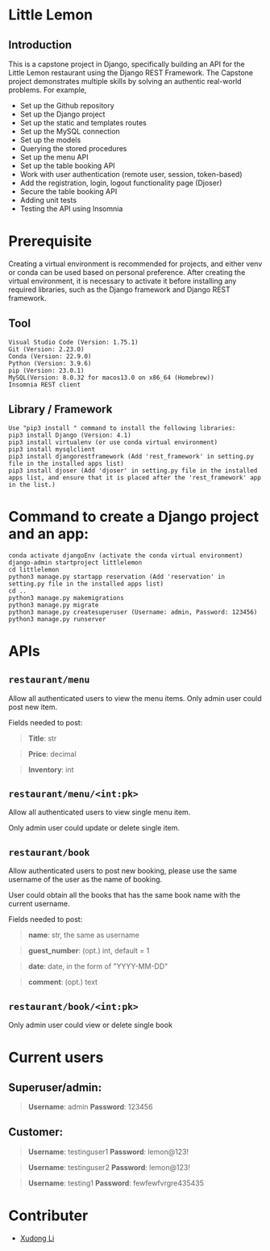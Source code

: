 # Little Lemon

## Introduction
This is a capstone project in Django, specifically building an API for the Little Lemon restaurant using the Django REST Framework. The Capstone project demonstrates multiple skills by solving an authentic real-world problems. For example, 

- Set up the Github repository
- Set up the Django project
- Set up the static and templates routes
- Set up the MySQL connection
- Set up the models
- Querying the stored procedures
- Set up the menu API
- Set up the table booking API
- Work with user authentication (remote user, session, token-based)
- Add the registration, login, logout functionality page (Djoser)
- Secure the table booking API
- Adding unit tests
- Testing the API using Insomnia


# Prerequisite
Creating a virtual environment is recommended for projects, and either venv or conda can be used based on personal preference. After creating the virtual environment, it is necessary to activate it before installing any required libraries, such as the Django framework and Django REST framework.

## Tool
```
Visual Studio Code (Version: 1.75.1)
Git (Version: 2.23.0)
Conda (Version: 22.9.0)
Python (Version: 3.9.6)
pip (Version: 23.0.1)
MySQL(Version: 8.0.32 for macos13.0 on x86_64 (Homebrew))
Insomnia REST client
```

## Library / Framework
```
Use "pip3 install " command to install the following libraries:
pip3 install Django (Version: 4.1)
pip3 install virtualenv (or use conda virtual environment)
pip3 install mysqlclient 
pip3 install djangorestframework (Add 'rest_framework' in setting.py file in the installed apps list)
pip3 install djoser (Add 'djoser' in setting.py file in the installed apps list, and ensure that it is placed after the 'rest_framework' app in the list.)
```

# Command to create a Django project and an app:
```
conda activate djangoEnv (activate the conda virtual environment)
django-admin startproject littlelemon
cd littlelemon
python3 manage.py startapp reservation (Add 'reservation' in setting.py file in the installed apps list)
cd ..
python3 manage.py makemigrations
python3 manage.py migrate
python3 manage.py createsuperuser (Username: admin, Password: 123456)
python3 manage.py runserver
```

# APIs
## ```restaurant/menu```

Allow all authenticated users to view the menu items.
Only admin user could post new item.

Fields needed to post:

>**Title**: str

>**Price**: decimal

>**Inventory**: int

## ```restaurant/menu/<int:pk>```

Allow all authenticated users to view single menu item.

Only admin user could update or delete single item.

## ```restaurant/book```

Allow authenticated users to post new booking, please use the same username of the user as the name of booking.

User could obtain all the books that has the same book name with the current username.

Fields needed to post:

>**name**: str, the same as username

>**guest_number**: (opt.) int, default = 1

>**date**: date, in the form of "YYYY-MM-DD"

>**comment**: (opt.) text

## ```restaurant/book/<int:pk>```
Only admin user could view or delete single book

# Current users
##  Superuser/admin:

>**Username**: admin
>**Password**: 123456

##  Customer:

>**Username**: testinguser1
>**Password**: lemon@123!

>**Username**: testinguser2
>**Password**: lemon@123!

>**Username**: testing1
>**Password**: fewfewfvrgre435435

# Contributer
- [Xudong Li](https://www.linkedin.com/in/xudong（dave-li）-li-92aa4a248/)